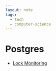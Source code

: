 ```yaml
---
layout: note
tags:
  - tech
  - computer-science
---
```


# Postgres

- [Lock Monitoring](https://wiki.postgresql.org/wiki/Lock_Monitoring)
